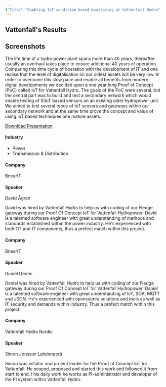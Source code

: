 ```yaml
---
{"Title":"Enabling IoT condition based monitoring at Vattenfall Hydro","Year":2022,"Industry":"Power","URL":"https://resources.osisoft.com/presentations/enabling-iot-condition-based-monitoring-at-vattenfall-hydro/","PDF":"https://cdn.osisoft.com/osi/presentations/2022-AVEVA-Amsterdam/UC22EU-D2PG070-Vattenfall-Deden-Enabling-IoT-Condition-Based-Monitoring.pdf","Company":"Vattenfall","Keywords":["CBM"],"dg-publish":true,"permalink":"/aveva/customer-stories/2022/2022-vattenfall-enabling-io-t-condition-based-monitoring-at-vattenfall-hydro/","dgPassFrontmatter":true}
---
```


## Vattenfall's Results

## Screenshots

The life time of a hydro power plant spans more than 40 years, thereafter usually an overhaul takes place to ensure additional 40 years of operation. Comparing this time cycle of operation with the development of IT and one realise that the level of digitalisation on our oldest assets will be very low. In order to overcome this slow pace and enable all benefits from modern digital developments we decided upon a one year long Proof of Concept (PoC) called IoT for Vattenfall Hydro. The goals of the PoC were several, but the central part was to build and test a secondary network which would enable testing of (I)IoT based sensors on an existing older hydropower unit. We aimed to test several types of IoT sensors and gateways within our secondary network and at the same time prove the concept and value of using IoT based techniques one mature assets.

[Download Presentation](https://cdn.osisoft.com/osi/presentations/2022-AVEVA-Amsterdam/UC22EU-D2PG070-Vattenfall-Deden-Enabling-IoT-Condition-Based-Monitoring.pdf)

#### Industry

- Power
- Transmission & Distribution

#### Company

BnearIT

#### Speaker

David Ågren

David was hired by Vattenfall Hydro to help us with coding of our Fledge gateway during our Proof Of Concept IoT for Vattenfall Hydropower. David is a talented software engineer with great understanding of methods and standards established within the power industry. He's experienced with both OT and IT components, thus a prefect match within this project.

#### Company

BnearIT

#### Speaker

Daniel Deden

Daniel was hired by Vattenfall Hydro to help us with coding of our Fledge gateway during our Proof Of Concept IoT for Vattenfall Hydropower. Daniel is a talented software engineer with great understanding of IoT, SOA, MQTT and JSON. He's experienced with opensource solutions and tools as well as IT security and demands within industry. Thus a prefect match within this project.

#### Company

Vattenfall Hydro Nordic

#### Speaker

Simon Jonsson Lahdenperä

Simon was initiator and project leader for the Proof of Concept IoT for Vattenfall. He scoped, proposed and started this work and followed it from start to end. I his daily work he works as PI-administrator and developer of the PI system within Vattenfall Hydro.